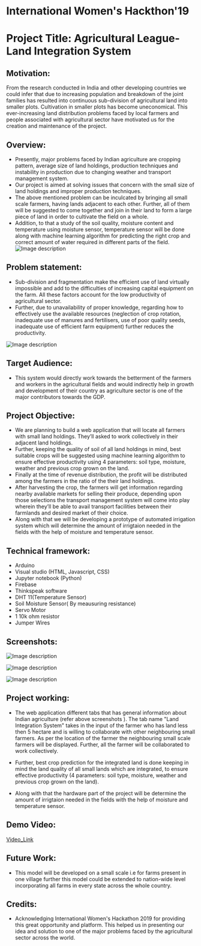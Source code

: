 # International Women's Hackthon'19
# Project Title: Agricultural League- Land Integration System

## Motivation:
From the research conducted in India and other developing countries we could infer that due to increasing population and breakdown of the joint families has resulted into continuous sub-division of agricultural land into smaller plots. Cultivation in smaller plots has become uneconomical. This ever-increasing land distribution problems faced by local farmers and people associated with agricultural sector have motivated us for the creation and maintenance of the project.

## Overview:
+ Presently, major problems faced by Indian agriculture are cropping pattern, average size of land holdings, production techniques and instability in production due to changing weather and transport management system.
+ Our project is aimed at solving issues that concern with the small size of land holdings and improper production techniques. 
+ The above mentioned problem can be inculcated by bringing all small scale farmers, having lands adjacent to each other. Further, all of them will be suggested to come together and join in their land to form a large piece of land in order to cultivate the field on a whole.
+ Addition, to that a study of the soil quality, moisture content and temperature using moisture sensor, temperature sensor will be done along with machine learning algorithm for predicting the right crop and correct amount of water required in different parts of the field.
![Image description](https://github.com/sakshi398/IWH-19/blob/master/India_land_distribution.png)

## Problem statement:
+ Sub-division and fragmentation make the efficient use of land virtually impossible and add to the difficulties of increasing capital equipment on the farm. All these factors account for the low productivity of agricultural sector.
+ Further, due to unavailability of proper knowledge, regarding how to effectively use the available resources (neglection of crop rotation, inadequate use of manures and fertilisers, use of poor quality seeds, inadequate use of efficient farm equipment) further reduces the productivity.

![Image description](https://github.com/sakshi398/IWH-19/blob/master/Farmer_land_share.png)

## Target Audience:
+ This system would directly work towards the betterment of the farmers and workers in the agricultural fields and would indirectly help in growth and development of their country as agriculture sector is one of the major contributors towards the GDP.

## Project Objective:
+ We are planning to build a web application that will locate all farmers with small land holdings. They’ll asked to work collectively in their adjacent land holdings.
+ Further, keeping the quality of soil of all land holdings in mind, best suitable crops will be suggested using machine learning algorithm to ensure effective productivity using 4 parameters: soil type, moisture, weather and previous crop grown on the land. 
+ Finally at the time of revenue distribution, the profit will be distributed among the farmers in the ratio of the their land holdings.
+ After harvesting the crop, the farmers will get information regarding nearby available markets for selling their produce, depending upon those selections the transport management system will come into play wherein they’ll be able to avail transport facilities between their farmlands and desired market of their choice.
+ Along with that we will be developing a prototype of automated irrigation system which will determine the amount of irrigtaion needed in the fields with the help of moisture and temperature sensor.

## Technical framework:
+ Arduino
+ Visual studio (HTML, Javascript, CSS)
+ Jupyter notebook (Python)
+ Firebase
+ Thinkspeak software
+ DHT 11(Temperature Sensor)
+ Soil Moisture Sensor( By meausuring resistance) 
+ Servo Motor
+ 1 10k ohm resistor
+ Jumper Wires

## Screenshots:
![Image description](https://github.com/sakshi398/IWH-19/blob/master/hardware_image.jpeg)

![Image description](https://github.com/sakshi398/IWH-19/blob/master/home_page.png)

![Image description](https://github.com/sakshi398/IWH-19/blob/master/Sensor_values.JPG)


## Project working:

+ The web application different tabs that has general information about Indian agriculture (refer above screenshots ). The tab name "Land Integration System" takes in the input of the farmer who has land less then 5 hectare and is willing to collaborate with other neighbouring small farmers. As per the location of the farmer the neighbouring small scale farmers will be displayed. Further, all the farmer will be collaborated to work collectively.

+ Further, best crop prediction for the integrated land is done keeping in mind the land quality of all small lands which are integrated, to ensure effective productivity (4 parameters: soil type, moisture, weather and previous crop grown on the land).

+ Along with that the hardware part of the project will be determine the amount of irrigtaion needed in the fields with the help of moisture and temperature sensor.

## Demo Video:

[Video_Link](https://youtu.be/0jcW_wZYwxA)

## Future Work:

+ This model will be developed on a small scale i.e for farms present in one village further this model could be extended to nation-wide level incorporating all farms in every state across the whole country.

## Credits:

+ Acknowledging International Women's Hackathon 2019 for providing this great opportunity and platform. This helped us in presenting our idea and solution to one of the major problems faced by the agricultural sector across the world.

